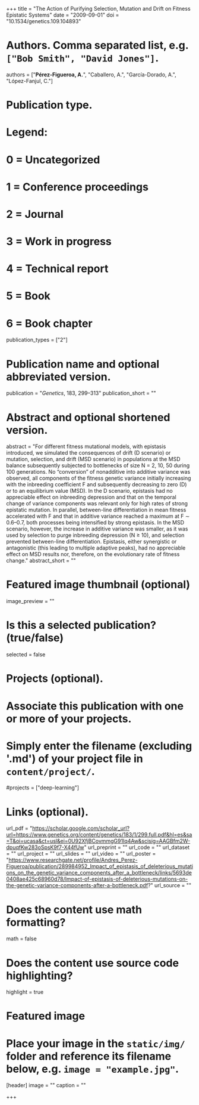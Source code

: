 +++
title = "The Action of Purifying Selection, Mutation and Drift on Fitness Epistatic Systems"
date = "2009-09-01"
doi = "10.1534/genetics.109.104893"

# Authors. Comma separated list, e.g. `["Bob Smith", "David Jones"]`.
authors = ["**Pérez-Figueroa, A.**", "Caballero, A.", "García-Dorado, A.", "López-Fanjul, C."]

# Publication type.
# Legend:
# 0 = Uncategorized
# 1 = Conference proceedings
# 2 = Journal
# 3 = Work in progress
# 4 = Technical report
# 5 = Book
# 6 = Book chapter
publication_types = ["2"]

# Publication name and optional abbreviated version.
publication = "*Genetics*,  183, 299–313"
publication_short = ""

# Abstract and optional shortened version.
abstract = "For different fitness mutational models, with epistasis introduced, we simulated the consequences of drift (D scenario) or mutation, selection, and drift (MSD scenario) in populations at the MSD balance subsequently subjected to bottlenecks of size N = 2, 10, 50 during 100 generations. No “conversion” of nonadditive into additive variance was observed, all components of the fitness genetic variance initially increasing with the inbreeding coefficient F and subsequently decreasing to zero (D) or to an equilibrium value (MSD). In the D scenario, epistasis had no appreciable effect on inbreeding depression and that on the temporal change of variance components was relevant only for high rates of strong epistatic mutation. In parallel, between-line differentiation in mean fitness accelerated with F and that in additive variance reached a maximum at F ∼ 0.6–0.7, both processes being intensified by strong epistasis. In the MSD scenario, however, the increase in additive variance was smaller, as it was used by selection to purge inbreeding depression (N ≥ 10), and selection prevented between-line differentiation. Epistasis, either synergistic or antagonistic (this leading to multiple adaptive peaks), had no appreciable effect on MSD results nor, therefore, on the evolutionary rate of fitness change."
abstract_short = ""

# Featured image thumbnail (optional)
image_preview = ""

# Is this a selected publication? (true/false)
selected = false

# Projects (optional).
#   Associate this publication with one or more of your projects.
#   Simply enter the filename (excluding '.md') of your project file in `content/project/`.
#projects = ["deep-learning"]

# Links (optional).
url_pdf = "https://scholar.google.com/scholar_url?url=https://www.genetics.org/content/genetics/183/1/299.full.pdf&hl=es&sa=T&oi=ucasa&ct=usl&ei=0U92XfjBCovmmgG91Iq4Aw&scisig=AAGBfm2W-dpuqfKw283oSpsK9f7-X44fUw"
url_preprint = ""
url_code = ""
url_dataset = ""
url_project = ""
url_slides = ""
url_video = ""
url_poster = "https://www.researchgate.net/profile/Andres_Perez-Figueroa/publication/289984952_Impact_of_epistasis_of_deleterious_mutations_on_the_genetic_variance_components_after_a_bottleneck/links/5693de0408ae425c68960d78/Impact-of-epistasis-of-deleterious-mutations-on-the-genetic-variance-components-after-a-bottleneck.pdf?"
url_source = ""

# Does the content use math formatting?
math = false

# Does the content use source code highlighting?
highlight = true

# Featured image
# Place your image in the `static/img/` folder and reference its filename below, e.g. `image = "example.jpg"`.
[header]
image = ""
caption = ""

+++


